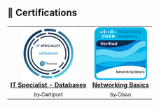 ## 🏅 Certifications

<div align="center">

<table>
  <tr>
    <td align="center">
      <a href="https://www.credly.com/badges/YOUR_BADGE_ID_1" target="_blank">
        <img src="it-specialist-databases.png" alt="IT Specialist - Databases" width="120"/><br/>
        <strong>IT Specialist - Databases</strong><br/>
        <sub>by Certiport</sub>
      </a>
    </td>
    <td align="center">
      <a href="https://www.credly.com/badges/YOUR_BADGE_ID_2" target="_blank">
        <img src="networking-basics.png" alt="Networking Basics" width="120"/><br/>
        <strong>Networking Basics</strong><br/>
        <sub>by Cisco</sub>
      </a>
    </td>
  </tr>
</table>

</div>
